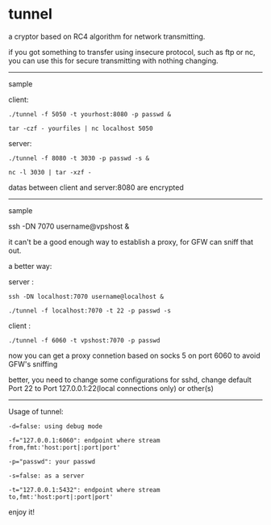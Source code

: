 tunnel
======

a cryptor based on RC4 algorithm for network transmitting.

if you got something to transfer using insecure protocol,
such as ftp or nc, you can use this for secure transmitting
with nothing changing.

--------------------------------------------------------
sample

client:

	./tunnel -f 5050 -t yourhost:8080 -p passwd &

	tar -czf - yourfiles | nc localhost 5050 

server:

	./tunnel -f 8080 -t 3030 -p passwd -s &

	nc -l 3030 | tar -xzf - 

datas between client and server:8080 are encrypted

--------------------------------------------------------
sample

ssh -DN 7070 username@vpshost &

it can't be a good enough way to establish a proxy, for GFW can sniff that out.

a better way:

server :

	ssh -DN localhost:7070 username@localhost &

	./tunnel -f localhost:7070 -t 22 -p passwd -s

client :

	./tunnel -f 6060 -t vpshost:7070 -p passwd

now you can get a proxy connetion based on socks 5 on port 6060 to avoid GFW's sniffing

better, you need to change some configurations for sshd,
change default Port 22 to Port 127.0.0.1:22(local connections only) or other(s)

---------------------------------

Usage of tunnel:

	-d=false: using debug mode

	-f="127.0.0.1:6060": endpoint where stream from,fmt:'host:port|:port|port'

	-p="passwd": your passwd

	-s=false: as a server

	-t="127.0.0.1:5432": endpoint where stream to,fmt:'host:port|:port|port'

enjoy it!

